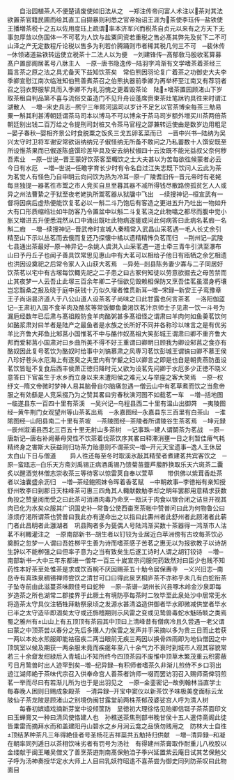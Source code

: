 <!-- { "loadSidebar": true } -->
　　自治园植茶人不便楚请废使如旧法从之　─郑注传帝问富人术注以茶对其法欲置茶官籍民圃而给其直工自撷暴则利悉之官帝始诏王涯为茶使李珏传─盐铁使王播増茶税十之五以佐用度珏上疏谓率本济军兴而税茶自贞元以来有之方天下无事忽厚敛以伤国体一不可茗为人饮与盐粟同资若重税之售必髙其弊先及贫下二不可山泽之产无定数程斤论税以售多为利若价腾踊则市者稀其税几何三不可　─裴休传─休领诸道盐铁转运使立税茶十二法人以为便　─刘建锋传─髙郁敎马殷收茗算募髙户置邸阁居茗号八牀主人　─原─唐书隐逸传─陆羽字鸿渐有文学嗜茶着茶经三篇言茶之原之法之具尤备天下益知饮茶矣　常伯熊因羽论复广着茶之功御史大夫李季卿宣慰江南次临淮知伯熊善煮茶召之伯熊执器前季卿为再举杯至江南又有荐羽者召之羽衣野服挈具而入季卿不为礼羽愧之更着毁茶论　陆嗜茶置园顾渚山下岁取茶租自判品第不喜与流俗交虽造门不见升舟设蓬席赍束茶灶笔牀钓具徃来时谓江湖散人　─増─宋史兵志─熈宁三年熙河运司以岁计不足乞以官茶博籴每茶三觔易粟一斛其利甚溥朝廷谓茶马司本以博马不可以博籴于茶马司岁额外増买川茶两倍茶朝廷别出钱二百万给之令提刑司封桩又令茶马官程之邵兼转运使由是数岁边用粗足　─晏子春秋─婴相齐景公时食脱粟之饭炙三戈五卵茗菜而已　─晋中兴书─陆纳为吴兴太守时卫将军谢安常欲诣纳纳兄子俶怪纳无所备不敢问之乃私蓄数十人馔安既至所设惟茶果而已俶遂陈盛馔珍差毕具及安去纳杖俶四十云汝既不能光益叔父奈何秽吾素业　─原─世说─晋王蒙好饮茶客至輙饮之士大夫甚以为苦每欲徃候蒙者必云今日有水厄　─増─世说─任瞻字育长少时有令名自过江失志既下饮问人云此为茶为茗觉人有怪色乃自申眀云向问饮为热为冷耳─原─广陵耆旧传─晋元帝时有老姥每旦独提一器茗徃市鬻之市人竞买自旦至暮其器不减所得钱尽散路傍孤贫乞人人或异之州法曹絷之于狱至夜老姥执所鬻茗器从狱牖中飞出　─续搜神记─桓宣武有一督将因病后虚热便能饮复茗必以一斛二斗乃饱后有客造之更进五升乃吐出一物如升大有口形质缩绉壮如牛防客乃令置盆中以斛二斗复茗浇之此物噏之都尽而腹中觉小胀又増进五升便悉混然从口中涌出既吐此物病遂瘥或问此何病答曰此病名茗瘕一名斛二瘕　─増─续搜神记─晋武帝时宣城人秦精常入武昌山采茗遇一毛人长丈余引精至山下示以丛茗而去俄而复还乃探懐中橘以遗精精怖负茗而归　─荆州记─武陵七县通出茶最好─原─神异记─余姚人虞洪入山采茗遇一道士牵三青牛引洪至瀑布山曰予丹丘子也闻子善具饮常思见惠山中有大茗可以相给子他日有瓯牺之余乞相遗也洪因设奠祀之后常令家人入山获大茗焉　─异苑─剡县陈务妻少寡与二子同居好饮茶茗以宅中有古塜每饮輙先祀之二子患之曰古冢何知徒以劳意欲掘去之母苦禁而止其夜梦一人云吾止此塜三百余年卿二子恒欲见毁赖相保防又烹吾佳茗虽潜身朽壤岂忘翳桑之报及晓于庭中获钱十万似久埋者惟贯新耳─増─宋録─新安王子鸾豫章王子尚诣昙济道人于八公山道人设茶茗子尚味之曰此甘露也何言茶茗　─洛阳伽蓝记─王肃初入国不食羊肉及酪浆等常饭鲫鱼羮渇饮茗汁京师士子见肃一饮一斗号为漏巵经数年已后肃与髙祖殿防食羊肉酪粥甚多髙祖怪之谓肃曰羊肉何如鱼羮茗饮何如酪浆肃对曰羊者是陆产之最鱼者是水族之长所好不同并各称珍以味言之是有优劣羊比齐鲁大邦鱼比邾莒小国惟茗不中与酪作奴髙祖大笑彭城王谓肃曰卿不重齐鲁大邦而爱邾莒小国肃对曰乡曲所美不得不好王重谓曰卿眀日顾我为卿设邾莒之食亦有酪奴因此复号茗饮为酪奴时给事中刘镐慕肃之风専习茗饮彭城王谓镐曰卿不慕王侯八珍好苍头水厄海上有逐臭之夫里内有学颦之妇以卿言之即是也自是朝贵燕防虽设茗饮皆耻不复食后西丰侯萧正徳归降时元乂欲为设茗先问卿于水厄多少正徳不晓义意答曰下官虽生于水乡而立身以来未遭阳侯之难元乂与举座之客大笑焉　─原─权纾文─隋文帝微时梦神人易其脑骨自尔脑痛忽遇一僧云山中有茗草煮而饮之当愈帝服之有効繇是人竞采掇乃为之赞其畧曰穷春秋演河图不如载茗一车　─増─括地图─临遂县东一百四十里有茶溪　─吴兴记─乌程县西二十里有温山出御荈　─夷陵图经─黄牛荆门女观望州等山茶茗出焉　─永嘉图经─永嘉县东三百里有白茶山　─淮隂图经─山阳县南二十里有茶坡　─茶陵图经─茶陵者所谓陵谷生茶茗焉　─坤元録─辰州溆浦县西北三百五十里无射山多茶树　─记事珠─建人谓鬬茶为茗战　─原─唐新记─唐右补阙綦母炅性不饮茶着伐茶饮序其畧曰释滞消壅一日之利暂佳瘠气耗精终身之害斯大获益则归功茶力贻患则不谓茶灾─増─开元天宝遗事─逸人王休居太白山下日与僧道
　　异人徃还每至冬时取溪氷敲其精莹者煮建茗共宾客饮之　─原─蛮瓯志─白乐天方斋刘禹锡正病酒禹锡乃馈菊苗虀芦菔酢换取乐天六斑茶二囊炙以醒酒觉林僧志崇收茶三等待客以惊雷荚自奉以萱草
　　带供佛以紫茸香赴茶者以油囊盛余沥归　─増─茶经鲍照妹令晖着香茗赋　─中朝故事─李徳裕有亲知授舒州牧李曰到郡日天柱峰茶可惠三四角其人輙献数觔李却之眀年罢郡用意精求获数角投之赞皇阅而受之曰此茶可消酒肉毒乃命烹一瓯沃于肉食以银合闭之诘旦开视其肉已化为水矣众服其广识国史补─常鲁公使西畨烹茶帐中赞普问曰此为何物鲁公曰涤烦疗渇所谓茶也赞普曰我此亦有遂命出之以指曰此夀州者此舒州者此顾渚者此蕲门者此昌眀者此灉湖者　巩县陶者多为甆偶人号陆鸿渐买数十茶器得一鸿渐市人沽茗不利輙灌注之　─原南部新书─胡生者以钉铰为业居近白苹洲傍有古坟每茶饮必奠酹之忽梦一人谓曰吾姓栁平生善为诗而嗜茶感子苦茗之惠无以为报欲教子以诗胡生辞以不能栁强之曰但率子意为之当有致矣生后遂工诗时人谓之胡钉铰诗　─増─南部新书─大中三年东都进一僧年一百三十嵗宣宗问服何药致然对曰臣少也贱不知药性本好茶至处惟茶是求或饮百椀不厌因赐茶五十觔令居保夀寺　─义兴旧志─南岳寺有真珠泉稠锡禅师尝饮之清甘可口曰得此泉烹桐庐茶不亦称乎未几有白蛇衔茶子坠寺前由此滋蔓茶味颇佳号曰蛇种　─原─茶谱─湖州长兴县啄木岭金沙泉即每岁造茶之所也湖常二郡接界于此厥土有境防亭每茶时二牧毕至此泉处沙中居常无水将造茶太守具仪注牺牲拜勅祭泉顷之发源水甚清溢造供御者毕水即微减供堂者毕水已半之太守造毕即涸矣太守或还斾稽期则示风雷之变或见鸷兽毒蛇水魅旸睒之类焉　蜀之雅州有山山上有五顶顶有茶园其中顶曰上清峰昔有僧病冷且久尝遇一老父谓曰蒙之中顶茶尝以春分之先后多搆人力俟雷之发声并手采摘以多为贵三日而止若获一两以本处水煎服即能袪宿疾二两当眼前无疾三两因以换骨四雨即为地仙僧因之中顶筑室以候及期获一两余服未竟而疾瘥年至八十余气力不衰时到城市人观其容貌常若三十余睂发绀緑后入青城山不知所终今四顶茶园不废惟中顶草木繁茂重云积雾蔽亏日月鸷兽时出人迹罕到矣─増─纪异録─有积师者嗜茶久非渐儿煎侍不乡口羽出逰江湖师絶于茶味代宗召入供奉命宫人善茶者饷师一啜而罢访羽召入赐师斋俾羽煎茗一举而尽曰有若渐儿所为也于是出羽见之　─原─金銮密记─故例翰林当直学士每春晚人困则日赐成象殿茶　─清异録─开宝中窦仪以新茶饮予味极美奁面标云龙陂仙子茶龙陂是顾渚山之别境伪闽甘露堂前两株茶郁茂婆娑宫人呼为清人树
　　每春初嫔嫱戏摘新芽堂中设倾筐防　显徳初大理徐恪见贻卿信铤子茶茶面印文曰玉蝉膏又一种曰清风使恪建人也　孙樵送茶焦刑部书晚甘侯十五人遣侍斋阁此徒皆乗雷而摘拜水而和盖建阳丹山碧水之乡月涧云龛之品慎勿贱用之　防林大士自徃顶结茅种茶凡三年得絶佳者号圣杨花吉祥蘂共五觔持归供献　─増─清异録─和凝在朝率同列逓日以茶相饮味劣者有罚号为汤社　有得建州茶膏取作耐重儿八枚胶以金缕献于闽王曦吴僧文了善烹茶逰荆南髙保勉洎子季兴延置紫云庵日试其艺保勉父子呼为汤神奏授华定水大师上人目曰乳妖符昭逺不喜茶尝为御史同列防茶叹曰此物面目
